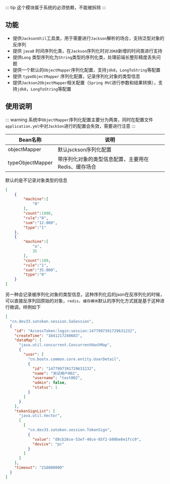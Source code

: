 ::: tip 
这个模块属于系统的必须依赖，不能被拆除
:::
## 功能
- 提供`JacksonUtil`工具类，用于需要进行`Jackson`解析的场合，支持泛型对象的反序列
- 提供 `java8` 时间序列化类，在`Jackson`序列化时对`JDK8`新增的时间类进行支持
- 提供`Long` 类型序列化为`String`类型的序列化类，处理前端长整形精度丢失问题
- 提供一个默认的`ObjectMapper`序列化配置，支持`jdk8`，`LongToString`等配置
- 提供 `typeObjectMapper` 序列化配置，记录序列化对象的类型信息
- 提供`Jackson2ObjectMapper`相关配置（`Spring MVC`进行参数和结果转换），支持`jdk8`，`LongToString`等配置
## 使用说明
::: warning
系统中`ObjectMapper`序列化配置主要分为两类，同时在配置文件`application.yml`中对`JackSon`进行的配置会失效，需要进行注意
:::

| Bean名称           | 说明                           |
|------------------|------------------------------|
| objectMapper     | 默认jsckson序列化配置               |
| typeObjectMapper | 带序列化对象的类型信息配置，主要用在Redis、缓存场合 |

默认的是不记录对象类型的信息
```json
[
    {
        "machine":[
            "0"
        ],
        "count":1000,
        "rule":"0",
        "sum":"12.000",
        "type":"1"
    },
    {
        "machine":[
            "a",
            35
        ],
        "count":100,
        "rule":"1",
        "sum":"35.000",
        "type":"0"
    }
]
```
另一种会记录被序列化对象的类型信息，这种序列化后的json在反序列化的时候，可以直接反序列回原始的对象，`redis`、`缓存模块`默认的序列化方式就是基于这种进行微调，样例如下
```json
[
  "cn.dev33.satoken.session.SaSession",
  {
    "id": "AccessToken:login:session:1477997391729631232",
    "createTime": "1641217240683",
    "dataMap": [
      "java.util.concurrent.ConcurrentHashMap",
      {
        "user": [
          "cn.bootx.common.core.entity.UserDetail",
          {
            "id": "1477997391729631232",
            "name": "测试用户002",
            "username": "test002",
            "admin": false,
            "status": 1
          }
        ]
      }
    ],
    "tokenSignList": [
      "java.util.Vector",
      [
        [
          "cn.dev33.satoken.session.TokenSign",
          {
            "value": "d8cb26ce-53ef-46ce-85f2-b80be6e1fcc9",
            "device": "pc"
          }
        ]
      ]
    ],
    "timeout": "216000000"
  }
]
```

